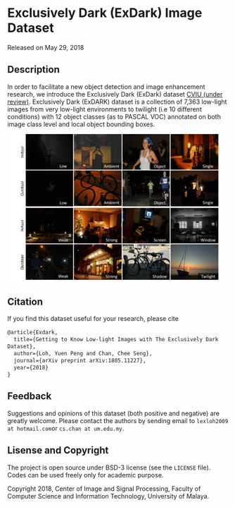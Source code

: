 # Exclusively Dark (ExDark) Image Dataset

Released on May 29, 2018

## Description

In order to facilitate a new object detection and image enhancement research, we introduce the Exclusively Dark (ExDark) dataset [CVIU (under review)](https://arxiv.org/abs/1805.11227). Exclusively Dark (ExDARK) dataset is a collection of 7,363 low-light images from very low-light environments to twilight (i.e 10 different conditions) with 12 object classes (as to PASCAL VOC) annotated on both image class level and local object bounding boxes. 

![demo](Exdark.gif)


## Citation
If you find this dataset useful for your research, please cite
```
@article{Exdark,
  title={Getting to Know Low-light Images with The Exclusively Dark Dataset},
  author={Loh, Yuen Peng and Chan, Chee Seng},
  journal={arXiv preprint arXiv:1805.11227},
  year={2018}
}
```

## Feedback
Suggestions and opinions of this dataset (both positive and negative) are greatly welcome. Please contact the authors by sending email to
`lexloh2009 at hotmail.com`or `cs.chan at um.edu.my`.

## Lisense and Copyright
The project is open source under BSD-3 license (see the ``` LICENSE ``` file). Codes can be used freely only for academic purpose.

Copyright 2018, Center of Image and Signal Processing, Faculty of Computer Science and Information Technology, University of Malaya.
